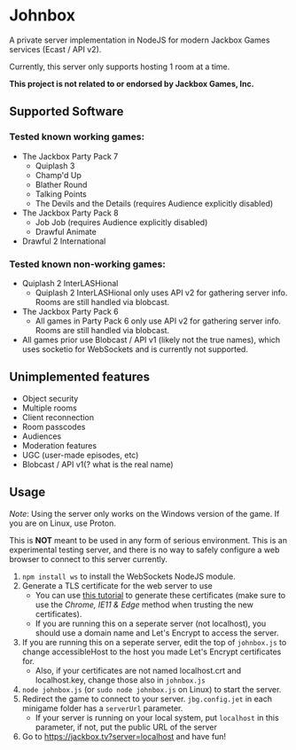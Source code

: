 # Johnbox

A private server implementation in NodeJS for modern Jackbox Games services (Ecast / API v2).

Currently, this server only supports hosting 1 room at a time.

**This project is not related to or endorsed by Jackbox Games, Inc.**

## Supported Software

### Tested known working games:

* The Jackbox Party Pack 7
    * Quiplash 3
    * Champ'd Up
    * Blather Round
    * Talking Points
    * The Devils and the Details (requires Audience explicitly disabled)
* The Jackbox Party Pack 8
    * Job Job (requires Audience explicitly disabled)
    * Drawful Animate
* Drawful 2 International

### Tested known non-working games:

* Quiplash 2 InterLASHional
    * Quiplash 2 InterLASHional only uses API v2 for gathering server info. Rooms are still handled via blobcast.
* The Jackbox Party Pack 6
    * All games in Party Pack 6 only use API v2 for gathering server info. Rooms are still handled via blobcast.
* All games prior use Blobcast / API v1 (likely not the true names), which uses socketio for WebSockets and is currently not supported. 

## Unimplemented features

* Object security
* Multiple rooms
* Client reconnection
* Room passcodes
* Audiences
* Moderation features
* UGC (user-made episodes, etc)
* Blobcast / API v1(? what is the real name)

## Usage

*Note*: Using the server only works on the Windows version of the game. If you are on Linux, use Proton.

This is **NOT** meant to be used in any form of serious environment. This is an experimental testing server, and there is no way to safely configure a web browser to connect to this server currently.

1. `npm install ws` to install the WebSockets NodeJS module.
2. Generate a TLS certificate for the web server to use
   * You can use [this tutorial](https://gist.github.com/cecilemuller/9492b848eb8fe46d462abeb26656c4f8) to generate these certificates (make sure to use the *Chrome, IE11 & Edge* method when trusting the new certificates).
   * If you are running this on a seperate server (not localhost), you should use a domain name and Let's Encrypt to access the server.
3. If you are running this on a seperate server, edit the top of `johnbox.js` to change accessibleHost to the host you made Let's Encrypt certificates for.
   * Also, if your certificates are not named localhost.crt and localhost.key, change those also in `johnbox.js`
5. `node johnbox.js` (or `sudo node johnbox.js` on Linux) to start the server.
6. Redirect the game to connect to your server. `jbg.config.jet` in each minigame folder has a `serverUrl` parameter.
   * If your server is running on your local system, put `localhost` in this parameter, if not, put the public URL of the server
8. Go to https://jackbox.tv?server=localhost and have fun!
